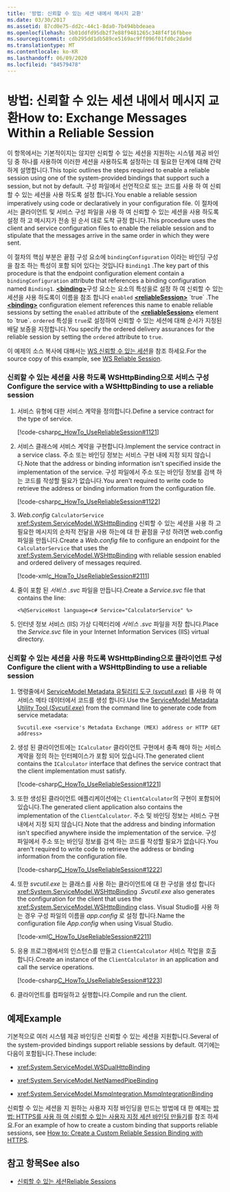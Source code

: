 ```yaml
---
title: '방법: 신뢰할 수 있는 세션 내에서 메시지 교환'
ms.date: 03/30/2017
ms.assetid: 87cd0e75-dd2c-44c1-8da0-7b494bbdeaea
ms.openlocfilehash: 5b01ddfd95db2f7e88f9481265c348f4f16fbbee
ms.sourcegitcommit: cdb295dd1db589ce5169ac9ff096f01fd0c2da9d
ms.translationtype: MT
ms.contentlocale: ko-KR
ms.lasthandoff: 06/09/2020
ms.locfileid: "84579478"
---
```

# <a name="how-to-exchange-messages-within-a-reliable-session"></a><span data-ttu-id="b03d4-102">방법: 신뢰할 수 있는 세션 내에서 메시지 교환</span><span class="sxs-lookup"><span data-stu-id="b03d4-102">How to: Exchange Messages Within a Reliable Session</span></span>

<span data-ttu-id="b03d4-103">이 항목에서는 기본적이지는 않지만 신뢰할 수 있는 세션을 지원하는 시스템 제공 바인딩 중 하나를 사용하여 이러한 세션을 사용하도록 설정하는 데 필요한 단계에 대해 간략하게 설명합니다.</span><span class="sxs-lookup"><span data-stu-id="b03d4-103">This topic outlines the steps required to enable a reliable session using one of the system-provided bindings that support such a session, but not by default.</span></span> <span data-ttu-id="b03d4-104">구성 파일에서 선언적으로 또는 코드를 사용 하 여 신뢰할 수 있는 세션을 사용 하도록 설정 합니다.</span><span class="sxs-lookup"><span data-stu-id="b03d4-104">You enable a reliable session imperatively using code or declaratively in your configuration file.</span></span> <span data-ttu-id="b03d4-105">이 절차에서는 클라이언트 및 서비스 구성 파일을 사용 하 여 신뢰할 수 있는 세션을 사용 하도록 설정 하 고 메시지가 전송 된 순서 대로 도착 규정 합니다.</span><span class="sxs-lookup"><span data-stu-id="b03d4-105">This procedure uses the client and service configuration files to enable the reliable session and to stipulate that the messages arrive in the same order in which they were sent.</span></span>

<span data-ttu-id="b03d4-106">이 절차의 핵심 부분은 끝점 구성 요소에 `bindingConfiguration` 이라는 바인딩 구성을 참조 하는 특성이 포함 되어 있다는 것입니다 `Binding1` .</span><span class="sxs-lookup"><span data-stu-id="b03d4-106">The key part of this procedure is that the endpoint configuration element contain a `bindingConfiguration` attribute that references a binding configuration named `Binding1`.</span></span> <span data-ttu-id="b03d4-107">[**\<binding>**](../../configure-apps/file-schema/wcf/bindings.md)구성 요소는 요소의 특성을로 설정 하 여 신뢰할 수 있는 세션을 사용 하도록이 이름을 참조 합니다 `enabled` [**\<reliableSession>**](https://docs.microsoft.com/previous-versions/dotnet/netframework-4.0/ms731302(v=vs.100)) `true` .</span><span class="sxs-lookup"><span data-stu-id="b03d4-107">The [**\<binding>**](../../configure-apps/file-schema/wcf/bindings.md) configuration element references this name to enable reliable sessions by setting the `enabled` attribute of the [**\<reliableSession>**](https://docs.microsoft.com/previous-versions/dotnet/netframework-4.0/ms731302(v=vs.100)) element to `true`.</span></span> <span data-ttu-id="b03d4-108">`ordered` 특성을 `true`로 설정하여 신뢰할 수 있는 세션에 대해 순서가 지정된 배달 보증을 지정합니다.</span><span class="sxs-lookup"><span data-stu-id="b03d4-108">You specify the ordered delivery assurances for the reliable session by setting the `ordered` attribute to `true`.</span></span>

<span data-ttu-id="b03d4-109">이 예제의 소스 복사에 대해서는 [WS 신뢰할 수 있는 세션](../samples/ws-reliable-session.md)을 참조 하세요.</span><span class="sxs-lookup"><span data-stu-id="b03d4-109">For the source copy of this example, see [WS Reliable Session](../samples/ws-reliable-session.md).</span></span>

### <a name="configure-the-service-with-a-wshttpbinding-to-use-a-reliable-session"></a><span data-ttu-id="b03d4-110">신뢰할 수 있는 세션을 사용 하도록 WSHttpBinding으로 서비스 구성</span><span class="sxs-lookup"><span data-stu-id="b03d4-110">Configure the service with a WSHttpBinding to use a reliable session</span></span>

1. <span data-ttu-id="b03d4-111">서비스 유형에 대한 서비스 계약을 정의합니다.</span><span class="sxs-lookup"><span data-stu-id="b03d4-111">Define a service contract for the type of service.</span></span>

   [!code-csharp[c_HowTo_UseReliableSession#1121](../../../../samples/snippets/csharp/VS_Snippets_CFX/c_howto_usereliablesession/cs/service.cs#1121)]

1. <span data-ttu-id="b03d4-112">서비스 클래스에 서비스 계약을 구현합니다.</span><span class="sxs-lookup"><span data-stu-id="b03d4-112">Implement the service contract in a service class.</span></span> <span data-ttu-id="b03d4-113">주소 또는 바인딩 정보는 서비스 구현 내에 지정 되지 않습니다.</span><span class="sxs-lookup"><span data-stu-id="b03d4-113">Note that the address or binding information isn't specified inside the implementation of the service.</span></span> <span data-ttu-id="b03d4-114">구성 파일에서 주소 또는 바인딩 정보를 검색 하는 코드를 작성할 필요가 없습니다.</span><span class="sxs-lookup"><span data-stu-id="b03d4-114">You aren't required to write code to retrieve the address or binding information from the configuration file.</span></span>

   [!code-csharp[c_HowTo_UseReliableSession#1122](../../../../samples/snippets/csharp/VS_Snippets_CFX/c_howto_usereliablesession/cs/service.cs#1122)]

1. <span data-ttu-id="b03d4-115">*Web.config* `CalculatorService` <xref:System.ServiceModel.WSHttpBinding> 신뢰할 수 있는 세션을 사용 하 고 필요한 메시지의 순차적 전달을 사용 하는에 대 한 끝점을 구성 하려면 web.config 파일을 만듭니다.</span><span class="sxs-lookup"><span data-stu-id="b03d4-115">Create a *Web.config* file to configure an endpoint for the `CalculatorService` that uses the <xref:System.ServiceModel.WSHttpBinding> with reliable session enabled and ordered delivery of messages required.</span></span>

   [!code-xml[c_HowTo_UseReliableSession#2111](../../../../samples/snippets/csharp/VS_Snippets_CFX/c_howto_usereliablesession/common/web.config#2111)]

1. <span data-ttu-id="b03d4-116">줄이 포함 된 *서비스 .svc* 파일을 만듭니다.</span><span class="sxs-lookup"><span data-stu-id="b03d4-116">Create a *Service.svc* file that contains the line:</span></span>

   ```
   <%@ServiceHost language=c# Service="CalculatorService" %>
   ```

1. <span data-ttu-id="b03d4-117">인터넷 정보 서비스 (IIS) 가상 디렉터리에 *서비스 .svc* 파일을 저장 합니다.</span><span class="sxs-lookup"><span data-stu-id="b03d4-117">Place the *Service.svc* file in your Internet Information Services (IIS) virtual directory.</span></span>

### <a name="configure-the-client-with-a-wshttpbinding-to-use-a-reliable-session"></a><span data-ttu-id="b03d4-118">신뢰할 수 있는 세션을 사용 하도록 WSHttpBinding으로 클라이언트 구성</span><span class="sxs-lookup"><span data-stu-id="b03d4-118">Configure the client with a WSHttpBinding to use a reliable session</span></span>

1. <span data-ttu-id="b03d4-119">명령줄에서 [ServiceModel Metadata 유틸리티 도구 (*svcutil.exe*)](../servicemodel-metadata-utility-tool-svcutil-exe.md) 를 사용 하 여 서비스 메타 데이터에서 코드를 생성 합니다.</span><span class="sxs-lookup"><span data-stu-id="b03d4-119">Use the [ServiceModel Metadata Utility Tool (*Svcutil.exe*)](../servicemodel-metadata-utility-tool-svcutil-exe.md) from the command line to generate code from service metadata:</span></span>

   ```console
   Svcutil.exe <service's Metadata Exchange (MEX) address or HTTP GET address>
   ```

1. <span data-ttu-id="b03d4-120">생성 된 클라이언트에는 `ICalculator` 클라이언트 구현에서 충족 해야 하는 서비스 계약을 정의 하는 인터페이스가 포함 되어 있습니다.</span><span class="sxs-lookup"><span data-stu-id="b03d4-120">The generated client contains the `ICalculator` interface that defines the service contract that the client implementation must satisfy.</span></span>

   [!code-csharp[C_HowTo_UseReliableSession#1221](../../../../samples/snippets/csharp/VS_Snippets_CFX/c_howto_usereliablesession/cs/client.cs#1221)]

1. <span data-ttu-id="b03d4-121">또한 생성된 클라이언트 애플리케이션에는 `ClientCalculator`의 구현이 포함되어 있습니다.</span><span class="sxs-lookup"><span data-stu-id="b03d4-121">The generated client application also contains the implementation of the `ClientCalculator`.</span></span> <span data-ttu-id="b03d4-122">주소 및 바인딩 정보는 서비스 구현 내에서 지정 되지 않습니다.</span><span class="sxs-lookup"><span data-stu-id="b03d4-122">Note that the address and binding information isn't specified anywhere inside the implementation of the service.</span></span> <span data-ttu-id="b03d4-123">구성 파일에서 주소 또는 바인딩 정보를 검색 하는 코드를 작성할 필요가 없습니다.</span><span class="sxs-lookup"><span data-stu-id="b03d4-123">You aren't required to write code to retrieve the address or binding information from the configuration file.</span></span>

   [!code-csharp[C_HowTo_UseReliableSession#1222](../../../../samples/snippets/csharp/VS_Snippets_CFX/c_howto_usereliablesession/cs/client.cs#1222)]

1. <span data-ttu-id="b03d4-124">또한 *svcutil.exe* 는 클래스를 사용 하는 클라이언트에 대 한 구성을 생성 합니다 <xref:System.ServiceModel.WSHttpBinding> .</span><span class="sxs-lookup"><span data-stu-id="b03d4-124">*Svcutil.exe* also generates the configuration for the client that uses the <xref:System.ServiceModel.WSHttpBinding> class.</span></span> <span data-ttu-id="b03d4-125">Visual Studio를 사용 하는 경우 구성 파일의 이름을 *app.config* 로 설정 합니다.</span><span class="sxs-lookup"><span data-stu-id="b03d4-125">Name the configuration file *App.config* when using Visual Studio.</span></span>

   [!code-xml[C_HowTo_UseReliableSession#2211](../../../../samples/snippets/csharp/VS_Snippets_CFX/c_howto_usereliablesession/common/app.config#2211)]

1. <span data-ttu-id="b03d4-126">응용 프로그램에서의 인스턴스를 만들고 `ClientCalculator` 서비스 작업을 호출 합니다.</span><span class="sxs-lookup"><span data-stu-id="b03d4-126">Create an instance of the `ClientCalculator` in an application and call the service operations.</span></span>

   [!code-csharp[C_HowTo_UseReliableSession#1223](../../../../samples/snippets/csharp/VS_Snippets_CFX/c_howto_usereliablesession/cs/client.cs#1223)]

1. <span data-ttu-id="b03d4-127">클라이언트를 컴파일하고 실행합니다.</span><span class="sxs-lookup"><span data-stu-id="b03d4-127">Compile and run the client.</span></span>

## <a name="example"></a><span data-ttu-id="b03d4-128">예제</span><span class="sxs-lookup"><span data-stu-id="b03d4-128">Example</span></span>

<span data-ttu-id="b03d4-129">기본적으로 여러 시스템 제공 바인딩은 신뢰할 수 있는 세션을 지원합니다.</span><span class="sxs-lookup"><span data-stu-id="b03d4-129">Several of the system-provided bindings support reliable sessions by default.</span></span> <span data-ttu-id="b03d4-130">여기에는 다음이 포함됩니다.</span><span class="sxs-lookup"><span data-stu-id="b03d4-130">These include:</span></span>

- <xref:System.ServiceModel.WSDualHttpBinding>

- <xref:System.ServiceModel.NetNamedPipeBinding>

- <xref:System.ServiceModel.MsmqIntegration.MsmqIntegrationBinding>

<span data-ttu-id="b03d4-131">신뢰할 수 있는 세션을 지 원하는 사용자 지정 바인딩을 만드는 방법에 대 한 예제는 [방법: HTTPS를 사용 하 여 신뢰할 수 있는 사용자 지정 세션 바인딩 만들기](how-to-create-a-custom-reliable-session-binding-with-https.md)를 참조 하세요.</span><span class="sxs-lookup"><span data-stu-id="b03d4-131">For an example of how to create a custom binding that supports reliable sessions, see [How to: Create a Custom Reliable Session Binding with HTTPS](how-to-create-a-custom-reliable-session-binding-with-https.md).</span></span>

## <a name="see-also"></a><span data-ttu-id="b03d4-132">참고 항목</span><span class="sxs-lookup"><span data-stu-id="b03d4-132">See also</span></span>

- [<span data-ttu-id="b03d4-133">신뢰할 수 있는 세션</span><span class="sxs-lookup"><span data-stu-id="b03d4-133">Reliable Sessions</span></span>](reliable-sessions.md)

